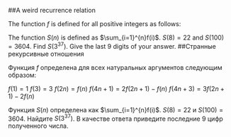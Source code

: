 ##A weird recurrence relation


The function $f$ is defined for all positive integers as follows:

The function $S(n)$ is defined as $\sum_{i=1}^{n}f(i)$.
$S(8)=22$ and $S(100)=3604$.
Find $S(3^{37})$. Give the last 9 digits of your answer.
##Странные рекурсивные отношения


Функция $f$ определена для всех натуральных аргументов следующим образом:

$f(1)=1$
$f(3)=3$
$f(2n)=f(n)$
$f(4n + 1)=2f(2n + 1) - f(n)$
$f(4n + 3)=3f(2n + 1) - 2f(n)$



Функция $S(n)$ определена как $\sum_{i=1}^{n}f(i)$.
$S(8)=22$ и $S(100)=3604$.
Найдите $S(3^{37})$. В качестве ответа приведите последние 9 цифр полученного числа.
